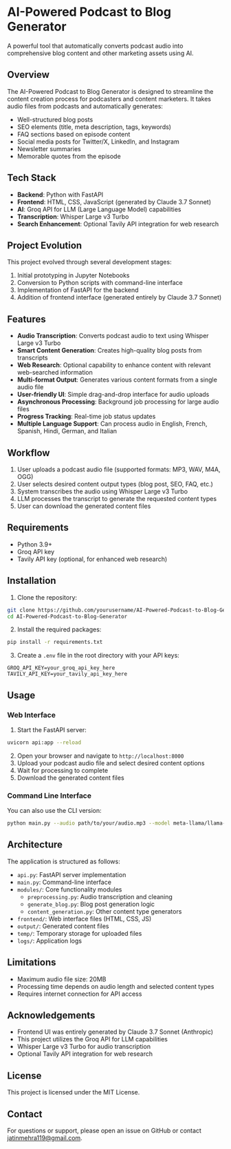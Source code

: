 # AI-Powered Podcast to Blog Generator

A powerful tool that automatically converts podcast audio into comprehensive blog content and other marketing assets using AI.

## Overview

The AI-Powered Podcast to Blog Generator is designed to streamline the content creation process for podcasters and content marketers. It takes audio files from podcasts and automatically generates:

- Well-structured blog posts
- SEO elements (title, meta description, tags, keywords)
- FAQ sections based on episode content
- Social media posts for Twitter/X, LinkedIn, and Instagram
- Newsletter summaries
- Memorable quotes from the episode

## Tech Stack

- **Backend**: Python with FastAPI
- **Frontend**: HTML, CSS, JavaScript (generated by Claude 3.7 Sonnet)
- **AI**: Groq API for LLM (Large Language Model) capabilities
- **Transcription**: Whisper Large v3 Turbo
- **Search Enhancement**: Optional Tavily API integration for web research

## Project Evolution

This project evolved through several development stages:
1. Initial prototyping in Jupyter Notebooks
2. Conversion to Python scripts with command-line interface
3. Implementation of FastAPI for the backend
4. Addition of frontend interface (generated entirely by Claude 3.7 Sonnet)

## Features

- **Audio Transcription**: Converts podcast audio to text using Whisper Large v3 Turbo
- **Smart Content Generation**: Creates high-quality blog posts from transcripts
- **Web Research**: Optional capability to enhance content with relevant web-searched information
- **Multi-format Output**: Generates various content formats from a single audio file
- **User-friendly UI**: Simple drag-and-drop interface for audio uploads
- **Asynchronous Processing**: Background job processing for large audio files
- **Progress Tracking**: Real-time job status updates
- **Multiple Language Support**: Can process audio in English, French, Spanish, Hindi, German, and Italian

## Workflow

1. User uploads a podcast audio file (supported formats: MP3, WAV, M4A, OGG)
2. User selects desired content output types (blog post, SEO, FAQ, etc.)
3. System transcribes the audio using Whisper Large v3 Turbo
4. LLM processes the transcript to generate the requested content types
5. User can download the generated content files

## Requirements

- Python 3.9+
- Groq API key
- Tavily API key (optional, for enhanced web research)

## Installation

1. Clone the repository:
```bash
git clone https://github.com/yourusername/AI-Powered-Podcast-to-Blog-Generator.git
cd AI-Powered-Podcast-to-Blog-Generator
```

2. Install the required packages:
```bash
pip install -r requirements.txt
```

3. Create a `.env` file in the root directory with your API keys:
```
GROQ_API_KEY=your_groq_api_key_here
TAVILY_API_KEY=your_tavily_api_key_here
```

## Usage

### Web Interface

1. Start the FastAPI server:
```bash
uvicorn api:app --reload
```

2. Open your browser and navigate to `http://localhost:8000`
3. Upload your podcast audio file and select desired content options
4. Wait for processing to complete
5. Download the generated content files

### Command Line Interface

You can also use the CLI version:

```bash
python main.py --audio path/to/your/audio.mp3 --model meta-llama/llama-4-scout-17b-16e-instruct --content blog seo faq social newsletter quotes
```

## Architecture

The application is structured as follows:

- `api.py`: FastAPI server implementation
- `main.py`: Command-line interface
- `modules/`: Core functionality modules
  - `preprocessing.py`: Audio transcription and cleaning
  - `generate_blog.py`: Blog post generation logic
  - `content_generation.py`: Other content type generators
- `frontend/`: Web interface files (HTML, CSS, JS)
- `output/`: Generated content files
- `temp/`: Temporary storage for uploaded files
- `logs/`: Application logs

## Limitations

- Maximum audio file size: 20MB
- Processing time depends on audio length and selected content types
- Requires internet connection for API access

## Acknowledgements

- Frontend UI was entirely generated by Claude 3.7 Sonnet (Anthropic)
- This project utilizes the Groq API for LLM capabilities
- Whisper Large v3 Turbo for audio transcription
- Optional Tavily API integration for web research

## License

This project is licensed under the MIT License.

## Contact

For questions or support, please open an issue on GitHub or contact jatinmehra119@gmail.com.